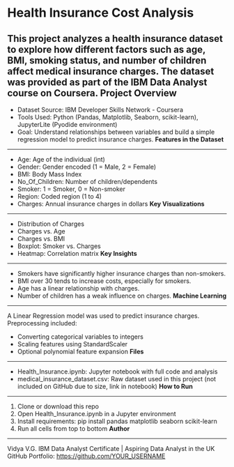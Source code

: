 Health Insurance Cost Analysis
==============================
This project analyzes a health insurance dataset to explore how different factors such as age, BMI, smoking status, and
number of children affect medical insurance charges. The dataset was provided as part of the IBM Data Analyst course
on Coursera.
**Project Overview**
----------------

- Dataset Source: IBM Developer Skills Network - Coursera
- Tools Used: Python (Pandas, Matplotlib, Seaborn, scikit-learn), JupyterLite (Pyodide environment)
- Goal: Understand relationships between variables and build a simple regression model to predict insurance charges.
**Features in the Dataset**
-----------------------
- Age: Age of the individual (int)
- Gender: Gender encoded (1 = Male, 2 = Female)
- BMI: Body Mass Index
- No_Of_Children: Number of children/dependents
- Smoker: 1 = Smoker, 0 = Non-smoker
- Region: Coded region (1 to 4)
- Charges: Annual insurance charges in dollars
**Key Visualizations**
------------------
- Distribution of Charges
- Charges vs. Age
- Charges vs. BMI
- Boxplot: Smoker vs. Charges
- Heatmap: Correlation matrix
**Key Insights**
------------
- Smokers have significantly higher insurance charges than non-smokers.
- BMI over 30 tends to increase costs, especially for smokers.
- Age has a linear relationship with charges.
- Number of children has a weak influence on charges.
**Machine Learning**
----------------
A Linear Regression model was used to predict insurance charges. Preprocessing included:
- Converting categorical variables to integers
- Scaling features using StandardScaler
- Optional polynomial feature expansion
**Files**
-----
- Health_Insurance.ipynb: Jupyter notebook with full code and analysis
- medical_insurance_dataset.csv: Raw dataset used in this project (not included on GitHub due to size, link in notebook)
**How to Run**
----------
1. Clone or download this repo
2. Open Health_Insurance.ipynb in a Jupyter environment
3. Install requirements:
pip install pandas matplotlib seaborn scikit-learn
4. Run all cells from top to bottom
**Author**
------
Vidya V.G.
IBM Data Analyst Certificate | Aspiring Data Analyst in the UK
GitHub Portfolio: https://github.com/YOUR_USERNAME
